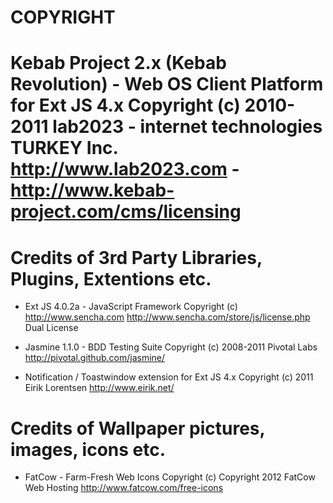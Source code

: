 COPYRIGHT
================================================================================
Kebab Project 2.x (Kebab Revolution) - Web OS Client Platform for Ext JS 4.x
    Copyright (c) 2010-2011 lab2023 - internet technologies TURKEY Inc.
    http://www.lab2023.com - http://www.kebab-project.com/cms/licensing
================================================================================

# Credits of 3rd Party Libraries, Plugins, Extentions etc.

- Ext JS 4.0.2a - JavaScript Framework
    Copyright (c) http://www.sencha.com
    http://www.sencha.com/store/js/license.php Dual License

- Jasmine 1.1.0 - BDD Testing Suite
    Copyright (c) 2008-2011 Pivotal Labs
    http://pivotal.github.com/jasmine/

- Notification / Toastwindow extension for Ext JS 4.x
    Copyright (c) 2011 Eirik Lorentsen
    http://www.eirik.net/

# Credits of Wallpaper pictures, images, icons etc.

- FatCow - Farm-Fresh Web Icons
    Copyright (c) Copyright 2012 FatCow Web Hosting
    http://www.fatcow.com/free-icons
